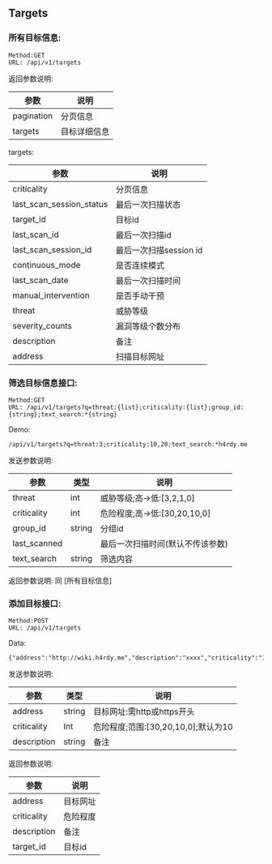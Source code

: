 ##  Targets

### 所有目标信息:

```
Method:GET 
URL: /api/v1/targets
```

返回参数说明:

| 参数 | 说明 |
| --- | --- |
| pagination | 分页信息 |
| targets | 目标详细信息 |

targets:

| 参数 | 说明 |
| --- | --- |
| criticality | 分页信息 |
| last_scan_session_status | 最后一次扫描状态 |
| target_id | 目标id  |
| last_scan_id | 最后一次扫描id |
| last_scan_session_id | 最后一次扫描session id |
| continuous_mode | 是否连续模式 |
| last_scan_date | 最后一次扫描时间 |
| manual_intervention | 是否手动干预 |
| threat | 威胁等级 |
| severity_counts | 漏洞等级个数分布 |
| description | 备注 |
| address | 扫描目标网址 |

### 筛选目标信息接口:

```
Method:GET 
URL: /api/v1/targets?q=threat:{list};criticality:{list};group_id:{string};text_search:*{string}
```

Demo: 

```
/api/v1/targets?q=threat:3;criticality:10,20;text_search:*h4rdy.me
```

发送参数说明:

| 参数 | 类型 |说明 |
| --- | --- |--- |
| threat | int | 威胁等级;高->低:[3,2,1,0]  |
| criticality | int | 危险程度;高->低:[30,20,10,0] |
| group_id | string | 分组id |
| last_scanned| |最后一次扫描时间(默认不传该参数) |
| text_search | string | 筛选内容 |

返回参数说明:
同 [所有目标信息]

### 添加目标接口:

```
Method:POST 
URL: /api/v1/targets
```

Data:

```
{"address":"http://wiki.h4rdy.me","description":"xxxx","criticality":"10"}
```

发送参数说明:

| 参数 | 类型 |说明 |
| --- | --- |--- |
| address | string | 目标网址:需http或https开头 |
| criticality | Int | 危险程度;范围:[30,20,10,0];默认为10|
| description | string | 备注 |

返回参数说明:

| 参数 |说明 |
| --- | --- |
| address | 目标网址 |
| criticality |  危险程度|
| description |备注 |
| target_id | 目标id |

